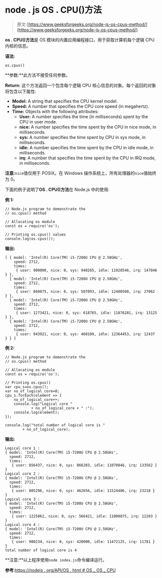 # node . js OS . CPU()方法

> 原文:[https://www.geeksforgeeks.org/node-js-os-cpus-method/](https://www.geeksforgeeks.org/node-js-os-cpus-method/)

**os . CPU()方法**是 OS 模块的内置应用编程接口，用于获取计算机每个逻辑 CPU 内核的信息。

**语法:**

```
os.cpus()
```

**参数:**此方法不接受任何参数。

**Return:** 这个方法返回一个包含每个逻辑 CPU 核心信息的对象。每个返回的对象将包含以下属性:

*   **Model:** A string that specifies the CPU kernel model.
*   **Speed:** A number that specifies the CPU core speed (in megahertz).
*   **Time:** Objects with the following attributes:
    *   **User:** A number specifies the time (in milliseconds) spent by the CPU in user mode.
    *   **nice:** A number specifies the time spent by the CPU in nice mode, in milliseconds.
    *   **sys:** A number specifies the time spent by CPU in sys mode, in milliseconds.
    *   **idle:** A number specifies the time spent by the CPU in idle mode, in milliseconds.
    *   **irq:** A number that specifies the time spent by the CPU in IRQ mode, in milliseconds.

**注意:**`nice`值仅用于 POSIX。在 Windows 操作系统上，所有处理器的`nice`值始终为 0。

下面的例子说明了**OS . CPU()方法**在 Node.js 中的使用:

**例 1:**

```
// Node.js program to demonstrate the   
// os.cpus() method

// Allocating os module
const os = require('os');

// Printing os.cpus() values
console.log(os.cpus());
```

**输出:**

```
[ { model: 'Intel(R) Core(TM) i5-7200U CPU @ 2.50GHz',
    speed: 2712,
    times:
     { user: 900000, nice: 0, sys: 940265, idle: 11928546, irq: 147046 } },
  { model: 'Intel(R) Core(TM) i5-7200U CPU @ 2.50GHz',
    speed: 2712,
    times:
     { user: 860875, nice: 0, sys: 507093, idle: 12400500, irq: 27062 } },
  { model: 'Intel(R) Core(TM) i5-7200U CPU @ 2.50GHz',
    speed: 2712,
    times:
     { user: 1273421, nice: 0, sys: 618765, idle: 11876281, irq: 13125 } },
  { model: 'Intel(R) Core(TM) i5-7200U CPU @ 2.50GHz',
    speed: 2712,
    times:
     { user: 943921, nice: 0, sys: 460109, idle: 12364453, irq: 12437 } } ]

```

**例 2:**

```
// Node.js program to demonstrate the   
// os.cpus() method

// Allocating os module
const os = require('os');

// Printing os.cpus()
var cpu_s=os.cpus();
var no_of_logical_core=0;
cpu_s.forEach(element => { 
    no_of_logical_core++;
    console.log("Logical core "
            + no_of_logical_core + " :");
    console.log(element); 
}); 

console.log("total number of logical core is "
        + no_of_logical_core);
```

**输出:**

```
Logical core 1 :
{ model: 'Intel(R) Core(TM) i5-7200U CPU @ 2.50GHz',
  speed: 2712,
  times:
   { user: 856437, nice: 0, sys: 866203, idle: 11070046, irq: 133562 } }
Logical core 2 :
{ model: 'Intel(R) Core(TM) i5-7200U CPU @ 2.50GHz',
  speed: 2712,
  times:
   { user: 805296, nice: 0, sys: 462656, idle: 11524406, irq: 23218 } }
Logical core 3 :
{ model: 'Intel(R) Core(TM) i5-7200U CPU @ 2.50GHz',
  speed: 2712,
  times:
   { user: 1225062, nice: 0, sys: 566421, idle: 11000875, irq: 12203 } }
Logical core 4 :
{ model: 'Intel(R) Core(TM) i5-7200U CPU @ 2.50GHz',
  speed: 2712,
  times:
   { user: 900234, nice: 0, sys: 420000, idle: 11472125, irq: 11781 } }
total number of logical core is 4

```

**注意:**以上程序使用`node index.js`命令编译运行。

**参考:**[https://nodejs . org/API/OS . html # OS _ OS _ CPU](https://nodejs.org/api/os.html#os_os_cpus)